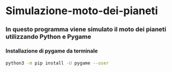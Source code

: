 # Simulazione-moto-dei-pianeti
### In questo programma viene simulato il moto dei pianeti utilizzando Python e Pygame
#### Installazione di pygame da terminale
```bash
python3 -m pip install -U pygame --user

